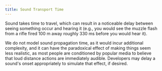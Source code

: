 ```yaml
---
title: Sound Transport Time
---
```

Sound takes time to travel, which can result in a noticeable delay between seeing something occur and hearing it (e.g., you would see the muzzle flash from a rifle fired 100 m away roughly 330 ms before you would hear it).

We do not model sound propagation time, as it would incur additional complexity, and it can have the paradoxical effect of making things seem less realistic, as most people are conditioned by popular media to believe that loud distance actions are immediately audible. Developers may delay a sound's onset appropriately to simulate that effect, if desired.

